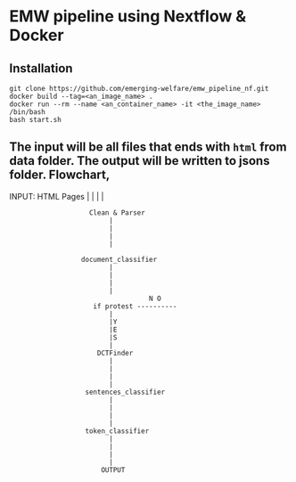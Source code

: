 # EMW pipeline using Nextflow & Docker

## Installation
```
git clone https://github.com/emerging-welfare/emw_pipeline_nf.git
docker build --tag=<an_image_name> .
docker run --rm --name <an_container_name> -it <the_image_name> /bin/bash 
bash start.sh
```
The input will be all files that ends with `html` from data folder. The output will be written to jsons folder.
Flowchart,
-----------
INPUT:                    HTML Pages
                             |
                             |
                             |
                             |
                             
                        Clean & Parser      
                             |
                             |
                             |
                             |
                             
                      document_classifier
                             |
                             |
                             |
                             |
                                       N O
                         if protest ----------
                             |
                             |Y
                             |E
                             |S
                             |
                          DCTFinder
                             |
                             |
                             |
                             |
                       sentences_classifier
                             |
                             |
                             |
                             |
                       token_classifier
                             |
                             |
                             |
                             |
                           OUTPUT
                             
                             
          


